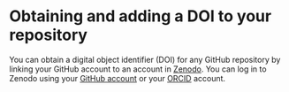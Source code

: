 # Obtaining and adding a DOI to your repository #

You can obtain a digital object identifier (DOI) for any GitHub repository by linking your GitHub account to an account in [Zenodo](https://zenodo.org/). You can log in to Zenodo using your [GitHub account](https://github.com/) or your [ORCID](https://orcid.org/) account.
